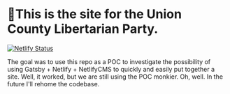 # 🗽This is the site for the Union County Libertarian Party.

[![Netlify Status](https://api.netlify.com/api/v1/badges/d6420cf1-d5a3-420c-97e3-967ebb1fe4af/deploy-status)](https://app.netlify.com/sites/musing-volhard-cbc4fb/deploys)

The goal was to use this repo as a POC to investigate the possibility of using Gatsby + Netlify + NetlifyCMS to quickly and easily put together a site. Well, it worked, but we are still using the POC monkier. Oh, well. In the future I'll rehome the codebase.